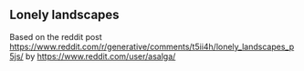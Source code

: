 ## Lonely landscapes

Based on the reddit post https://www.reddit.com/r/generative/comments/t5ii4h/lonely_landscapes_p5js/ by https://www.reddit.com/user/asalga/
